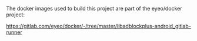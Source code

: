 The docker images used to build this project are part of the eyeo/docker project:

https://gitlab.com/eyeo/docker/-/tree/master/libadblockplus-android_gitlab-runner